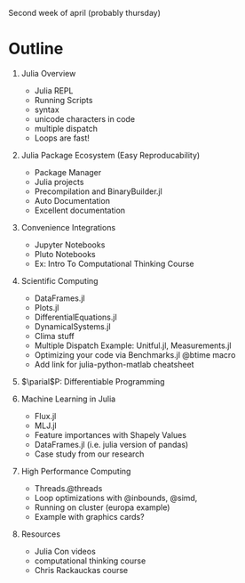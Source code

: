 Second week of april (probably thursday)

# Outline
1. Julia Overview
   - Julia REPL
   - Running Scripts
   - syntax
   - unicode characters in code 
   - multiple dispatch 
   - Loops are fast! 
2. Julia Package Ecosystem (Easy Reproducability)
   - Package Manager
   - Julia projects 
   - Precompilation and BinaryBuilder.jl
   - Auto Documentation 
   - Excellent documentation
3. Convenience Integrations 
   - Jupyter Notebooks 
   - Pluto Notebooks 
   - Ex: Intro To Computational Thinking Course
4. Scientific Computing 
   - DataFrames.jl
   - Plots.jl
   - DifferentialEquations.jl 
   - DynamicalSystems.jl 
   - Clima stuff
   - Multiple Dispatch Example: Unitful.jl, Measurements.jl
   - Optimizing your code via Benchmarks.jl @btime macro
   - Add link for julia-python-matlab cheatsheet
   
5. $\parial$P: Differentiable Programming 
6. Machine Learning in Julia
   - Flux.jl 
   - MLJ.jl
   - Feature importances with Shapely Values
   - DataFrames.jl (i.e. julia version of pandas)
   - Case study from our research
   
6. High Performance Computing 
   - Threads.@threads 
   - Loop optimizations with @inbounds, @simd,
   - Running on cluster (europa example)
   - Example with graphics cards? 
   
8. Resources
   - Julia Con videos
   - computational thinking course
   - Chris Rackauckas course 
